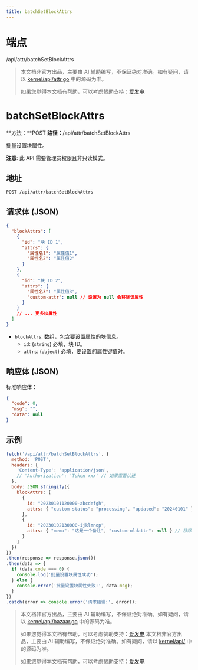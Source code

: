 ```yaml
---
title: batchSetBlockAttrs
---
```

# 端点

/api/attr/batchSetBlockAttrs

> 本文档非官方出品，主要由 AI 辅助编写，不保证绝对准确。如有疑问，请以 [kernel/api/attr.go](https://github.com/siyuan-note/siyuan/blob/master/kernel/api/attr.go) 中的源码为准。
> 
> 如果您觉得本文档有帮助，可以考虑赞助支持：[爱发电](https://afdian.com/a/leolee9086?tab=feed)

# batchSetBlockAttrs

**方法：**POST **路径：**/api/attr/batchSetBlockAttrs

批量设置块属性。

**注意**: 此 API 需要管理员权限且非只读模式。

## 地址

`POST /api/attr/batchSetBlockAttrs`

## 请求体 (JSON)

```json
{
  "blockAttrs": [
    {
      "id": "块 ID 1",
      "attrs": {
        "属性名1": "属性值1",
        "属性名2": "属性值2"
      }
    },
    {
      "id": "块 ID 2",
      "attrs": {
        "属性名3": "属性值3",
        "custom-attr": null // 设置为 null 会移除该属性
      }
    }
    // ... 更多块属性
  ]
}
```

-   `blockAttrs`: 数组，包含要设置属性的块信息。
    -   `id`: (`string`) 必填，块 ID。
    -   `attrs`: (`object`) 必填，要设置的属性键值对。

## 响应体 (JSON)

标准响应体：

```json
{
  "code": 0,
  "msg": "",
  "data": null
}
```

## 示例

```javascript
fetch('/api/attr/batchSetBlockAttrs', {
  method: 'POST',
  headers: {
    'Content-Type': 'application/json',
    // 'Authorization': 'Token xxx' // 如果需要认证
  },
  body: JSON.stringify({
    blockAttrs: [
      {
        id: "20230101120000-abcdefgh",
        attrs: { "custom-status": "processing", "updated": "20240101" }
      },
      {
        id: "20230102130000-ijklmnop",
        attrs: { "memo": "这是一个备注", "custom-oldattr": null } // 移除 custom-oldattr
      }
    ]
  })
})
.then(response => response.json())
.then(data => {
  if (data.code === 0) {
    console.log('批量设置块属性成功');
  } else {
    console.error('批量设置块属性失败:', data.msg);
  }
})
.catch(error => console.error('请求错误:', error));
```
> 本文档非官方出品，主要由 AI 辅助编写，不保证绝对准确。如有疑问，请以 [kernel/api/bazaar.go](https://github.com/siyuan-note/siyuan/blob/master/kernel/api/bazaar.go) 中的源码为准。
> 
> 如果您觉得本文档有帮助，可以考虑赞助支持：[爱发电](https://afdian.com/a/leolee9086?tab=feed)
> 本文档非官方出品，主要由 AI 辅助编写，不保证绝对准确。如有疑问，请以 [kernel/api/](https://github.com/siyuan-note/siyuan/blob/master/kernel/api/) 中的源码为准。
> 
> 如果您觉得本文档有帮助，可以考虑赞助支持：[爱发电](https://afdian.com/a/leolee9086?tab=feed)
